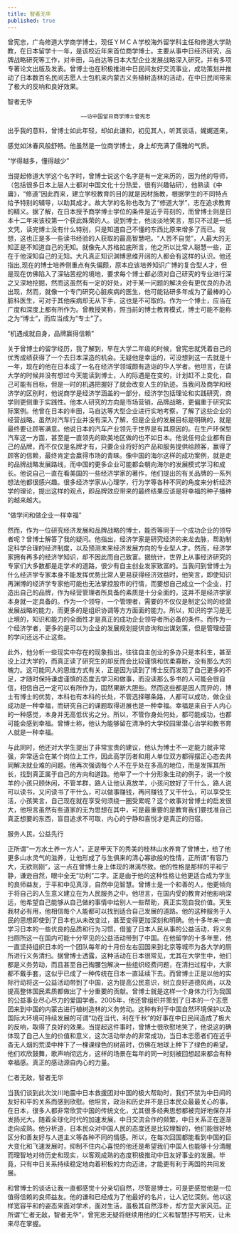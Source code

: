 ```yaml
---
title: 智者无华
published: true 
---
```


  曾宪忠，广岛修道大学商学博士，现任ＹＭＣＡ学校海外留学科主任和修道大学助教，在日本留学十一年，是该校近年来首位商学博士。主要从事中日经济研究，品牌战略研究等工作，对丰田，马自达等日本大型企业发展战略深入研究，并有多项专著论文出版及发表。曾博士也在积极推进中日民间友好交流事业，成功策划并推动了日本数百名民间志愿人士包机来内蒙古义务植树造林的活动，在中日民间带来了极大的反响和良好效果。

智者无华

                           ——访中国留日商学博士曾宪忠

出乎我的意料，曾博士如此年轻，却如此谦和，初见其人，听其谈话，娓娓道来，

感觉如沐春风般舒畅。他虽然是一位商学博士，身上却充满了儒雅的气质。

“学得越多，懂得越少”

当提起修道大学这个名字时，曾博士说这个名字是有一定来历的，因为他的导师，（包括很多日本上层人士都对中国文化十分热爱，很有兴趣钻研），他熟读《中庸》，“修道”因此而来，建立学校教育的目的就是因材施教，根据学生的不同特点给予特别的辅导，以助其成才。故大学的名称也改为了“修道大学”，志在追求教育的精义。据了解，在日本授予商学博士学位的条件是近乎苛刻的，而曾博士则是日本十二年来该校第一个获此殊荣的人。说到博士，他淡淡地笑言，那只不过是一纸文凭，读完博士没有什么特别，只是知道自己不懂的东西比原来增多了而已。我想，这也正是多一些读书经验的人获取的最高智慧吧。“人苦不自觉”，人最大的无知正是不知道自己的无知。就像先人苏格拉底所言，他之所以比常人聪慧一些，正在于他深知自己的无知。大凡真正知识渊博思维开阔的人都会有这样的认识。他还指出,现在的博士培养侧重点有失偏颇，原本应该培养知识广博的复合型人才，但是现在仿佛陷入了深钻苦挖的境地，要求每个博士都必须对自己研究的专业进行深之又深地挖掘，然而这虽然有一定的好处，对于某一问题的解决会有更优良的办法出现，然而，就像一个专门研究心脏疾病的医生，他可能钻研多年成为了最棒的心脏科医生，可对于其他疾病却无从下手，这也是不可取的。作为一个博士，应当在广度和深度上都有所作为。曾教授笑称，照当前的博士教育模式，博士可能不能称之为“博士”，而应当成为“专士”了。

“机遇成就自身，品牌赢得信赖”

关于曾博士的留学经历，我了解到，早在大学二年级的时候，曾宪忠就凭着自己的优秀成绩获得了一个去日本深造的机会。无疑他是幸运的，可没想到这一去就是十一年，现在的他在日本成了一名在经济学领域颇有造诣的华人学者。他坦言，在读大学的时候并没有想过今天能读到博士，人的际遇是在变的，计划赶不上变化，自己可能有目标，但是一时的机遇把握好了就会改变人生的轨迹。当我问及商学和经济学的区别时，他说商学是经济学涵盖的一部分，经济学包括理论和实践研究，商学则更侧重于实践性。他本人研究的方向是市场营销，品牌战略，更偏重于研究实际案例。他曾在日本的丰田，马自达等大型企业进行实地考察，了解了这些企业的经营战略。虽然对汽车行业并没有深入了解，但是企业的发展目标是明确的，就是最终要让顾客满意。他说日本的汽车产业领先于世界是有其原因的。在生产环保型汽车这一方面，甚至是一直领先的欧美地区做的也不如日本。他说任何企业都有自己的品牌，而不仅仅是名牌才有，只要企业将好的产品和服务提供给顾客，赢得了顾客的信赖，最终肯定会赢得市场的青睐。像中国的海尔这样的成功案例，就是走的品牌战略发展路线，而中国的更多企业可能都会朝向海尔的发展模式学习和成长。他说自己一直在看美国的一些经济学家的著作，他们提出的有关品牌的一系列想法他都很感兴趣。很多经济学家从心理学，行为学等各种不同的角度来分析经济学的理论，提出这样的观点，即品牌效应带来的最终结果应该是将幸福的种子播种的越来越大。

“做学问和做企业一样幸福”

然而，作为一位研究经济发展和品牌战略的博士，能否等同于一个成功企业的领导者呢？曾博士解答了我的疑问。他指出，经济学家是研究经济的来龙去脉，帮助制定科学合理的经济制度，以及预测未来经济发展方向的专业型人才。然而，经济学家拥有再多的经济学知识，却不因此而自己致富。据统计，世界上从事经济研究的专家们大多数都是走学术的道路，很少有自主创业发家致富的。当我问到曾博士为什么经济学专家本身不能发挥优势比常人更易获得经济效益时，他笑言，即使知识再渊博的经济学专家他可能也无法掌控股市的行情，而要想自己成立一个企业，打造出自己的品牌，作为经营管理者所具备的素质是十分全面的，这并不是经济学家本身就一定具备的。作为一个领导，一个管理者，需要的不仅仅是制定公司的经营发展战略的能力，而更多的是组织协调等方方面面的能力。所以，知识的学习是无止境的，知识和能力的全面性才是真正的成功企业领导者所必备的条件。而作为一个经济学者，更多的是可以为企业的发展规划提供咨询和出谋划策，但是管理经营的学问还远不止这些。

此外，他分析一些现实中存在的现象指出，往往自主创业的多办只是本科生，甚至没上过大学的，而真正读了研究生的却反而会比较谨慎和优柔寡断，没有那么大的魄力。这可能同人的思维方式有关，正是因为读到了博士反而发现了自己更多的不足，才随时保持谦虚谨慎的态度去学习和做事，而没读那么多书的人可能会很自信，相信自己一定可以有所作为，固然果断大胆些。然而这些都是因人而异的，博士有博士的优势，本科也有本科的长处，不管选择哪条路，人都可以成功，做企业成功是一种幸福，而研究自己的课题取得进展也是一种幸福。幸福是来自于人内心的一种感觉，本身并无高低优劣之分。所以，不管你身处何处，都可能成功，也都可能会感到幸福。曾博士称，他认为能够留在清净的大学校园里潜心治学和教书育人就是一种幸福。

与此同时，他还对大学生提出了非常宝贵的建议，他认为博士不一定能力就非常强，非常适合在某个岗位上工作，因此高学历者和用人单位双方都得摆正心态去共同解决就业难的问题。他再次强调每个人不在乎处在多高的地位，而是发挥其所长，找到真正属于自己的方向和道路。他举了一个十分形象生动的例子，说一个放羊的小孩只顾休闲，不管羊群，路人让他认真放羊，小孩问放好了干什么，路人说可以读书，又问读书了干什么，可以做事赚钱，再问赚钱了又干什么，可以享受生活，小孩笑言，自己现在就在享受何须绕一圈受累呢？这个故事对曾博士的启发很大，他坦言虽然有些道家的无为思想在其中，可是最重要的是教育我们要找准自己真正想要的东西，盲目追求不可取，内心的宁静和喜悦才是真正的归宿。

服务人民，公益先行

正所谓“一方水土养一方人”，正是甲天下的秀美的桂林山水养育了曾博士，给了他更多山水灵气的滋养，让他形成了与生俱来的清心寡欲般的性情，正所谓“有容乃大，无欲则刚”，这一点在曾博士身上体现的淋漓尽致。他的性格是那样的平和宁静，谦逊自然，眼中全无“功利”二字。正是由于他的这种性格让他更适合成为学生的良师益友，于平和中见真淳，自然中见智慧。曾博士是一个和善的人，他更倾向于将自己的人生意义建立在为人民服务之中。他坦言，在国内受的教育对他影响深远，他希望自己能够从自己做的事情中给别人一些帮助，真正实现自我价值。天生我材必有用，他相信每个人能都可以找到适合自己发展的道路。他的这种服务于人民的思想即使到了日本也从未改变过，甚至变得更加深刻和明确。他十多年来一直学习日本的一些优良的品质和行为习惯，借鉴了日本人民从事的公益活动，将义务扫厕所这一在国内可能十分罕见的公益活动带到了中国。在他留学的十多年里，他一直坚持组织日本的一个团队每年的十月份左右回国来到北京等城市为各大学的厕所进行义务清扫。据曾博士透露，这种活动在日本很常见，尤其在大学生中，他们都是义务劳动，而且甚至自己掏腰包解决一些组织经费问题，在清扫过程中，大家都不戴手套，这似乎已成了一种传统在日本一直延续下去。而曾博士正是以他的实际行动将这一公益活动带到了中国，这为提高公民意识，树立良好道德风尚，以及提高整体国民素质都做出了十分重要的贡献。曾博士就是这样一个身体力行为我国的公益事业尽心尽力的爱国学者。2005年，他还曾组织并策划了日本的一个志愿团来到中国的内蒙古进行植树造林的义务劳动。这种有利于中国自然环境保护以及国际大环境可持续发展的可谓“功在当代，利在千秋”的好事在中日民间造成了极大的反响，取得了良好的效果。当提起这件事时，曾博士很欣慰地笑了，他说这的确体现了自己人生的价值和意义，这次活动举办的非常成功，当日本志愿者们在近乎杳无人烟的荒漠中种下了一棵课绿色的树苗时，仿佛在地球上种下了绿色的希望，他们欢欣鼓舞，歌声响彻远方，这样的场景在每年的同一时刻被回想起来都会有种幸福感。真正的感动源自内心的力量。

仁者无敌，智者无华

当我们谈到此次汶川地震中日本救援团对中国的极大帮助时，我们不禁为中日间的友好和平的关系而感到欣慰。他坦言，政治和历史并不是日本民众最最关心的事，在日本，很多人都非常欣赏中国的传统文化，尤其很多经典思想都被完好地保存并发扬光大。随着全球化时代的加速发展，中日交流合作的频繁，中日关系正在逐渐走向成熟。他分析道，日本民众对中国人民的态度还是比较理智的，他们能很好地区分和善友好与人道主义等各种不同的情感。所以，在每次回国都能看到中国的巨大变化和飞速发展时，抑制不住内心喜悦的他还是希望我们中国人也能够十分清醒而理智地对待历史和现实，以客观成熟的态度积极推动中日友好事业的发展。毕竟，只有中日关系持续稳定地向着积极的方向迈进，才能更有利于两国的共同发展。

和曾博士的谈话让我一直都感觉十分亲切自然，尽管是博士，可是更感觉他是一位值得信赖的良师益友。他的谦和已经成为了他最好的名片，让人记忆深刻。他以这样宽容平和的姿态来面对学术，面对生活，虽极其自然淳朴，却方显大家风范。正所谓“仁者无敌，智者无华”，曾宪忠无疑将继续用他的仁义和智慧抒写明天，让未来尽在掌握。
